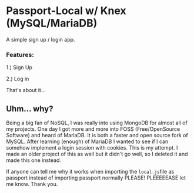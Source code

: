 # Passport-Local w/ Knex (MySQL/MariaDB)
A simple sign up / login app.

### Features:
1.) Sign Up

2.) Log in

That's about it...

## Uhm... why?
Being a big fan of NoSQL, I was really into using MongoDB for almost all of my projects. One day I got more and more into FOSS (Free/OpenSource Software) and heard of MariaDB. It is both a faster and open source fork of MySQL. After learning (enough) of MariaDB I wanted to see if I can somehow implement a login session with cookies. This is my attempt. I made an older project of this as well but it didn't go well, so I deleted it and made this one instead. 

If anyone can tell me why it works when importing the `local.js`file as passport instead of importing passport normally PLEASE! PLEEEEEASE let me know. Thank you.